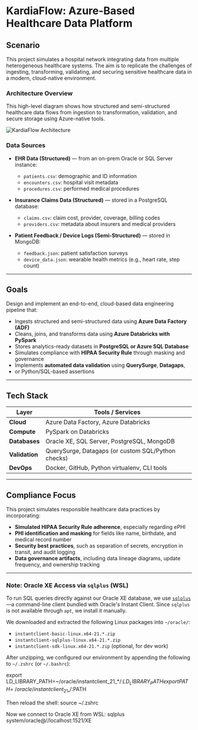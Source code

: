 # KardiaFlow: Azure-Based Healthcare Data Platform

## Scenario

This project simulates a hospital network integrating data from multiple
heterogeneous healthcare systems. The aim is to replicate the challenges of 
ingesting, transforming, validating, and securing sensitive healthcare data
in a modern, cloud-native environment.

### Architecture Overview

This high-level diagram shows how structured and semi-structured healthcare data flows from ingestion to transformation, validation, and secure storage using Azure-native tools.

![KardiaFlow Architecture](https://github.com/okv627/KardiaFlow/raw/master/docs/kardiaflow_lineage.png)

### Data Sources

- **EHR Data (Structured)** — from an on-prem Oracle or SQL Server instance:
  - `patients.csv`: demographic and ID information
  - `encounters.csv`: hospital visit metadata
  - `procedures.csv`: performed medical procedures

- **Insurance Claims Data (Structured)** — stored in a PostgreSQL database:
  - `claims.csv`: claim cost, provider, coverage, billing codes
  - `providers.csv`: metadata about insurers and medical providers

- **Patient Feedback / Device Logs (Semi-Structured)** — stored in MongoDB:
  - `feedback.json`: patient satisfaction surveys
  - `device_data.json`: wearable health metrics (e.g., heart rate, step count)

---

## Goals

Design and implement an end-to-end, cloud-based data engineering pipeline that:

- Ingests structured and semi-structured data using **Azure Data Factory (ADF)**
- Cleans, joins, and transforms data using **Azure Databricks with PySpark**
- Stores analytics-ready datasets in **PostgreSQL or Azure SQL Database**
- Simulates compliance with **HIPAA Security Rule** through masking and governance
- Implements **automated data validation** using **QuerySurge**, **Datagaps**,
- or Python/SQL-based assertions

---

## Tech Stack

| Layer        | Tools / Services                                   |
|--------------|----------------------------------------------------|
| **Cloud**    | Azure Data Factory, Azure Databricks               |
| **Compute**  | PySpark on Databricks                              |
| **Databases**| Oracle XE, SQL Server, PostgreSQL, MongoDB         |
| **Validation**| QuerySurge, Datagaps (or custom SQL/Python checks) |
| **DevOps**   | Docker, GitHub, Python virtualenv, CLI tools       |

---

## Compliance Focus

This project simulates responsible healthcare data practices by incorporating:

- **Simulated HIPAA Security Rule adherence**, especially regarding ePHI
- **PHI identification and masking** for fields like name, birthdate, and medical record number
- **Security best practices**, such as separation of secrets, encryption in transit, and audit logging
- **Data governance artifacts**, including data lineage diagrams, update frequency, and ownership tracking

---

### Note: Oracle XE Access via `sqlplus` (WSL)

To run SQL queries directly against our Oracle XE database, we use [`sqlplus`](https://docs.oracle.com/en/database/oracle/oracle-database/21/sqpug/using-SQL-Plus.html)—a command-line client bundled with Oracle's Instant Client. Since `sqlplus` is not available through `apt`, we install it manually.

We downloaded and extracted the following Linux packages into `~/oracle/`:
- `instantclient-basic-linux.x64-21.*.zip`
- `instantclient-sqlplus-linux.x64-21.*.zip`
- `instantclient-sdk-linux.x64-21.*.zip` (optional, for dev work)

After unzipping, we configured our environment by appending the following to `~/.zshrc` (or `~/.bashrc`):

export LD_LIBRARY_PATH=~/oracle/instantclient_21_*/:$LD_LIBRARY_PATH
export PATH=~/oracle/instantclient_21_*/:$PATH

Then reload the shell:
source ~/.zshrc

Now we connect to Oracle XE from WSL:
sqlplus system/oracle@//localhost:1521/XE
